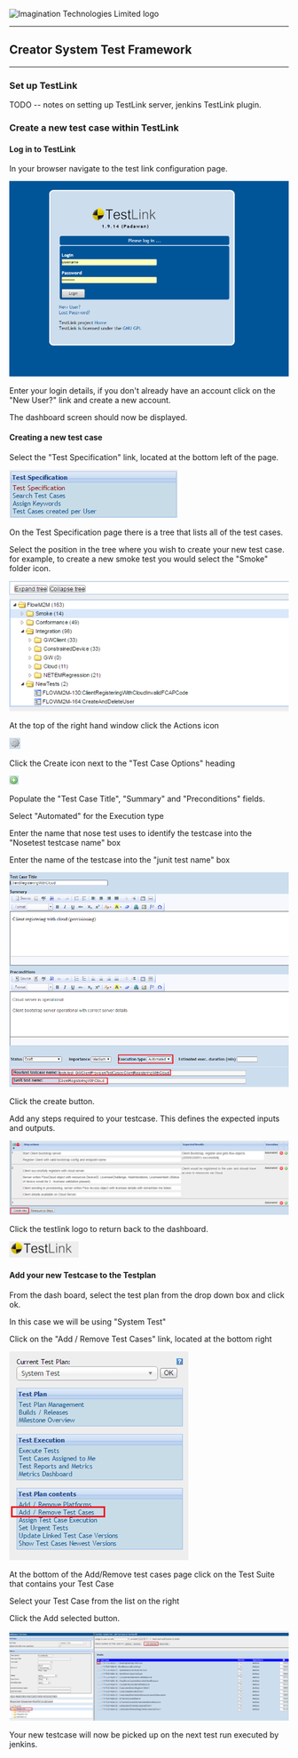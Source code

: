 ![Imagination Technologies Limited logo](../images/img.png)

----

## Creator System Test Framework

----

### Set up TestLink
TODO -- notes on setting up TestLink server, jenkins TestLink plugin.

### Create a new test case within TestLink

#### Log in to TestLink

In your browser navigate to the test link configuration page.

![login](login.png)

Enter your login details, if you don't already have an account click on the "New User?" link and
create a new account.

The dashboard screen should now be displayed.

#### Creating a new test case

Select the "Test Specification" link, located at the bottom left of the page.

![test_spec](test_spec.png)

On the Test Specification page there is a tree that lists all of the test cases.

Select the position in the tree where you wish to create your new test case. for example, to create a new smoke test
you would select the "Smoke" folder icon.

![test_spec_tree](test_spec_tree.png)

At the top of the right hand window click the Actions icon

![config](config_icon.png)

Click the Create icon next to the "Test Case Options" heading

![add_icon](add_icon.png)

Populate the "Test Case Title", "Summary" and "Preconditions" fields.

Select "Automated" for the Execution type

Enter the name that nose test uses to identify the testcase into the "Nosetest testcase name" box

Enter the name of the testcase into the "junit test name" box

![test_case](test_case.png)

Click the create button.

Add any steps required to your testcase. This defines the expected inputs and outputs.

![steps](steps.png)

Click the testlink logo to return back to the dashboard.

![testlink](testlink.png)

#### Add your new Testcase to the Testplan

From the dash board, select the test plan from the drop down box and click ok.

In this case we will be using "System Test"

Click on the "Add / Remove Test Cases" link, located at the bottom right

![add_test_case_to_plan](add_test_case_to_plan.png)

At the bottom of the Add/Remove test cases page click on the Test Suite that contains your Test Case

Select your Test Case from the list on the right

Click the Add selected button.

![add_test_case_list](add_test_case_list.png)

Your new testcase will now be picked up on the next test run executed by jenkins.



